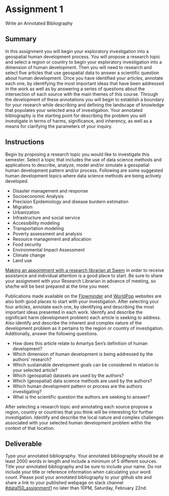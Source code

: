 # Assignment 1
Write an Annotated Bibliography

## Summary
In this assignment you will begin your exploratory investigation into a geospatial human development process.  You will propose a research topic and select a region or country to begin your exploratory investigation into a dimension of human development.  Then you will need to research and select five articles that use geospatial data to answer a scientific question about human development. Once you have identified your articles, annotate each one, by identifying the most important ideas that have been addressed in the work as well as by answering a series of questions about the intersection of each source with the main themes of this course.  Through the development of these annotations you will begin to establish a boundary for your research while describing and defining the landscape of knowledge that populates your selected area of investigation. Your annotated bibliography is the starting point for describing the problem you will investigate in terms of harms, significance, and inherency, as well as a means for clarifying the parameters of your inquiry.

## Instructions
Begin by proposing a research topic you would like to investigate this semester. Select a topic that includes the use of data science methods and applications to describe, analyze, model and/or simulate a geospatial human development pattern and/or process.  Following are some suggested human development topics where data science methods are being actively developed.
  - Disaster management and response
  - Socioeconomic Analysis
  - Precision Epidemiology and disease burdern estimation
  - Migration
  - Urbanization
  - Infrastructure and social service
  - Accessibility modeling
  - Transportation modeling
  - Poverty assessment and analysis
  - Resource management and allocation
  - Food security
  - Environmental Impact Assessment
  - Climate change
  - Land use
  
[Making an appointment with a research librarian at Swem](https://libraries.wm.edu/appointments) in order to receive assistance and individual attention is a good place to start.  Be sure to share your assignment with your Research Librarian in advance of meeting, so she/he will be best prepared at the time you meet.

Publications made available on the [Flowminder](https://web.flowminder.org/work/research-innovation) and [WorldPop]( https://www.worldpop.org/publications) websites are also both good places to start with your investigation.  After selecting your four articles, annotate each one, by identifying and describing the most important ideas presented in each work.  Identify and describe the significant harm (development problem) each article is seeking to address.  Also identify and describe the inherent and complex nature of the development problem as it pertains to the region or country of investigation.  Additionally, answer the following questions.
  - How does this article relate to Amartya Sen’s definition of human development?
  - Which dimension of human development is being addressed by the authors’ research?
  - Which sustainable development goals can be considered in relation to your selected article?
  - Which (geospatial) datasets are used by the authors?
  - Which (geospatial) data science methods are used by the authors?
  - Which human development pattern or process are the authors investigating?
  - What is the scientific question the authors are seeking to answer?

After selecting a research topic and annotating each source propose a region, country or countries that you think will be interesting for further investigation. Identify and describe the local nature and complex challenges associated with your selected human development problem within the context of that location.

## Deliverable
Type your annotated bibliography.  Your annotated bibliography should be at least 2000 words in length and include a minimum of 5 different sources. Title your annotated bibliography and be sure to include your name.  Do not include your title or reference information when calculating your word count. Please post your annotated bibliography to your github site and share a link to your published webpage on slack channel [#data150_assignment1](https://wmdsi.slack.com/archives/CTFA0R00Y) no later than 10PM, Saturday, February 22nd.
